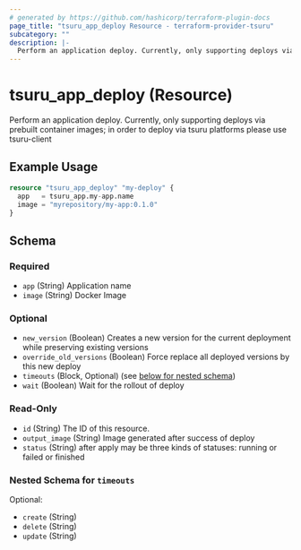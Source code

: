 ```yaml
---
# generated by https://github.com/hashicorp/terraform-plugin-docs
page_title: "tsuru_app_deploy Resource - terraform-provider-tsuru"
subcategory: ""
description: |-
  Perform an application deploy. Currently, only supporting deploys via prebuilt container images; in order to deploy via tsuru platforms please use tsuru-client
---
```


# tsuru_app_deploy (Resource)

Perform an application deploy. Currently, only supporting deploys via prebuilt container images; in order to deploy via tsuru platforms please use tsuru-client

## Example Usage

```terraform
resource "tsuru_app_deploy" "my-deploy" {
  app   = tsuru_app.my-app.name
  image = "myrepository/my-app:0.1.0"
}
```

<!-- schema generated by tfplugindocs -->
## Schema

### Required

- `app` (String) Application name
- `image` (String) Docker Image

### Optional

- `new_version` (Boolean) Creates a new version for the current deployment while preserving existing versions
- `override_old_versions` (Boolean) Force replace all deployed versions by this new deploy
- `timeouts` (Block, Optional) (see [below for nested schema](#nestedblock--timeouts))
- `wait` (Boolean) Wait for the rollout of deploy

### Read-Only

- `id` (String) The ID of this resource.
- `output_image` (String) Image generated after success of deploy
- `status` (String) after apply may be three kinds of statuses: running or failed or finished

<a id="nestedblock--timeouts"></a>
### Nested Schema for `timeouts`

Optional:

- `create` (String)
- `delete` (String)
- `update` (String)


